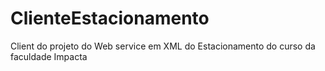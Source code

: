 # ClienteEstacionamento
Client do projeto do Web service em XML do Estacionamento do curso da faculdade Impacta
